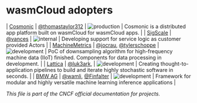 # wasmCloud adopters
| [Cosmonic](https://www.cosmonic.com) | [@thomastaylor312](https://github.com/thomastaylor312) | ![production](https://img.shields.io/badge/-production-blue?style=flat) | Cosmonic is a distributed app platform built on wasmCloud for wasmCloud apps. |
| [SigScale](https://www.sigscale.com) | [@vances](https://github.com/vances) | ![internal](https://img.shields.io/badge/-internal-green?style=flat) | Developing support for service logic as customer provided Actors |
| [MachineMetrics](https://www.machinemetrics.com/) | [@jocrau](https://github.com/jocrau), [@tylerschoppe](https://github.com/tylerschoppe) | ![development](https://img.shields.io/badge/-development-green?style=flat) | PoC of downsampling algorithm for high-frequency machine data (IIoT) finished. Components for data processing in development. |
| [Lattica](https://www.lattica.network/) | [@luk3ark](https://github.com/luk3ark), | ![development](https://img.shields.io/badge/-development-green?style=flat) | Creating thought-to-application pipelines to build and iterate highly stochastic software in seconds. |
| [BMW AG](https://www.bmwusa.com/) | [@wamli](https://github.com/wamli), [@Finfalter](https://github.com/Finfalter) | ![development](https://img.shields.io/badge/-development-green?style=flat) | Framework for modular and highly versatile machine learning inference applications |

_This file is part of the CNCF official documentation for projects._
